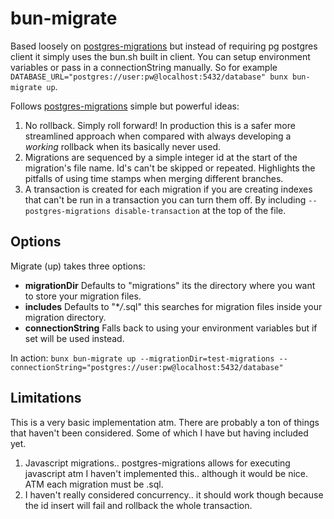# bun-migrate

Based loosely on [postgres-migrations](https://www.npmjs.com/package/postgres-migrations) but instead of requiring pg postgres client it simply uses the bun.sh built in client. You can setup environment variables or pass in a connectionString manually. So for example `DATABASE_URL="postgres://user:pw@localhost:5432/database" bunx bun-migrate up`.

Follows [postgres-migrations](https://www.npmjs.com/package/postgres-migrations) simple but powerful ideas:

1. No rollback. Simply roll forward! In production this is a safer more streamlined approach when compared with always developing a _working_ rollback when its basically never used.
2. Migrations are sequenced by a simple integer id at the start of the migration's file name. Id's can't be skipped or repeated. Highlights the pitfalls of using time stamps when merging different branches.
3. A transaction is created for each migration if you are creating indexes that can't be run in a transaction you can turn them off. By including `-- postgres-migrations disable-transaction` at the top of the file.

## Options

Migrate (up) takes three options:

- **migrationDir** Defaults to "migrations" its the directory where you want to store your migration files.
- **includes** Defaults to "\*_/_.sql" this searches for migration files inside your migration directory.
- **connectionString** Falls back to using your environment variables but if set will be used instead.

In action:
`bunx bun-migrate up --migrationDir=test-migrations --connectionString="postgres://user:pw@localhost:5432/database"`

## Limitations

This is a very basic implementation atm. There are probably a ton of things that haven't been considered. Some of which I have but having included yet.

1. Javascript migrations.. postgres-migrations allows for executing javascript atm I haven't implemented this.. although it would be nice. ATM each migration must be .sql.
2. I haven't really considered concurrency.. it should work though because the id insert will fail and rollback the whole transaction.
